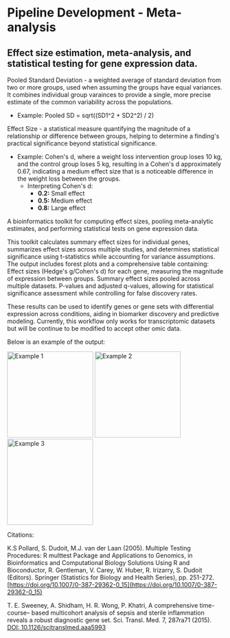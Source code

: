 # Pipeline Development - Meta-analysis
## Effect size estimation, meta-analysis, and statistical testing for gene expression data.


Pooled Standard Deviation - a weighted average of standard deviation from two or more groups, used when assuming the groups have equal variances. It combines individual group varainces to provide a single, more precise estimate of the common variability across the populations.
  - Example:
      Pooled SD = sqrt((SD1^2 + SD2^2) / 2)

Effect Size - a statistical measure quantifying the magnitude of a relationship or difference between groups, helping to determine a finding's practical significance beyond statistical significance.
  - Example:
      Cohen's d, where a weight loss intervention group loses 10 kg, and the control group loses 5 kg, resulting in a Cohen's d approximately 0.67, indicating a medium effect size that is a noticeable difference in the weight loss between the groups.
    - Interpreting Cohen's d:
        - **0.2:** Small effect
        - **0.5:** Medium effect
        - **0.8:** Large effect

A bioinformatics toolkit for computing effect sizes, pooling meta-analytic estimates, and performing statistical tests on gene expression data. 

This toolkit calculates summary effect sizes for individual genes, summarizes effect sizes across multiple studies, and determines statistical significance using t-statistics while accounting for variance assumptions. The output includes forest plots and a comprehensive table containing:
Effect sizes (Hedge's g/Cohen's d) for each gene, measuring the magnitude of expression between groups.
Summary effect sizes pooled across multiple datasets.
P-values and adjusted q-values, allowing for statistical significance assessment while controlling for false discovery rates.

These results can be used to identify genes or gene sets with differential expression across conditions, aiding in biomarker discovery and predictive modeling. Currently, this workflow only works for transcriptomic datasets but will be continue to be modified to accept other omic data.


Below is an example of the output:

<img src="BOLA1.jpg" alt="Example 1" width="200">
<img src="CYP4F3.jpg" alt="Example 2" width="200">
<img src="VEGFA.jpg" alt="Example 3" width="200">




Citations: 

K.S Pollard, S. Dudoit, M.J. van der Laan (2005). Multiple Testing Procedures: R multtest Package and
  Applications to Genomics, in Bioinformatics and Computational Biology Solutions Using R and Bioconductor,
  R. Gentleman, V. Carey, W. Huber, R. Irizarry, S. Dudoit (Editors). Springer (Statistics for Biology and
  Health Series), pp. 251-272. [https://doi.org/10.1007/0-387-29362-0_15](https://doi.org/10.1007/0-387-29362-0_15)

T. E. Sweeney, A. Shidham, H. R. Wong, P. Khatri, A comprehensive time-course–
based multicohort analysis of sepsis and sterile inflammation reveals a robust diagnostic
gene set. Sci. Transl. Med. 7, 287ra71 (2015). [DOI: 10.1126/scitranslmed.aaa5993](https://doi.org/10.1126/scitranslmed.aaa5993)

